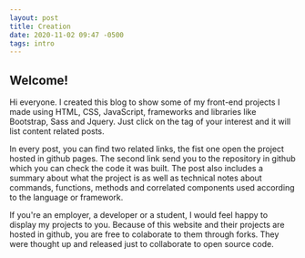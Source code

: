 ```yaml
---
layout: post
title: Creation
date: 2020-11-02 09:47 -0500
tags: intro
---
```


## Welcome!

Hi everyone. I created this blog to show some of my front-end projects I made using HTML, CSS, JavaScript, frameworks and libraries like Bootstrap, Sass and Jquery. Just click on the tag of your interest and it will list content related posts.

In every post, you can find two related links, the fist one open the project hosted in github pages. The second link send you to the repository in github which you can check the code it was built. The post also includes a summary about what the project is as well as technical notes about commands, functions, methods and correlated components used according to the language or framework.

If you're an employer, a developer or a student, I would feel happy to display my projects to you. Because of this website and their projects are hosted in github, you are free to colaborate to them through forks. They were thought up and released just to collaborate to open source code.